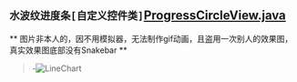## `水波纹进度条[自定义控件类]`[ProgressCircleView.java]

** 图片非本人的，因不用模拟器，无法制作gif动画，且盗用一次别人的效果图，真实效果图底部没有Snakebar **
>-![LineChart](https://github.com/xiehui999/CustomBall/blob/master/images/123.gif)



[ProgressCircleView.java]: https://github.com/flyingfishes/ProgressCircleView/edit/master/



